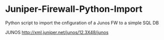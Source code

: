 # Juniper-Firewall-Python-Import
Python script to import the cnfiguration of a Junos FW to a simple SQL DB


JUNOS 
http://xml.juniper.net/junos/12.3X48/junos
